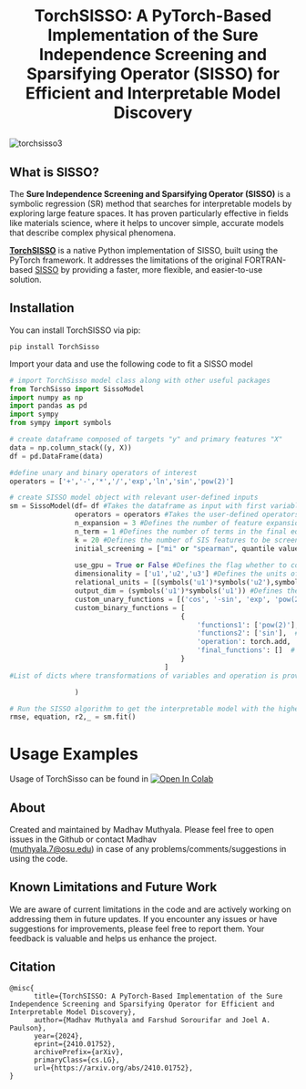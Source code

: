 #  <p align="center">TorchSISSO: A PyTorch-Based Implementation of the Sure Independence Screening and Sparsifying Operator (SISSO) for Efficient and Interpretable Model Discovery

![torchsisso3](https://github.com/user-attachments/assets/a8d52ec3-3470-4807-904a-52525dc2b5d0)

## What is SISSO?

The **Sure Independence Screening and Sparsifying Operator (SISSO)** is a symbolic regression (SR) method that searches for interpretable models by exploring large feature spaces. It has proven particularly effective in fields like materials science, where it helps to uncover simple, accurate models that describe complex physical phenomena.

**[TorchSISSO](https://arxiv.org/abs/2410.01752)** is a native Python implementation of SISSO, built using the PyTorch framework. It addresses the limitations of the original FORTRAN-based [SISSO](https://github.com/rouyang2017/SISSO) by providing a faster, more flexible, and easier-to-use solution.


## Installation

You can install TorchSISSO via pip:
```
pip install TorchSisso
```

Import your data and use the following code to fit a SISSO model
```python 
# import TorchSisso model class along with other useful packages
from TorchSisso import SissoModel
import numpy as np
import pandas as pd
import sympy
from sympy import symbols

# create dataframe composed of targets "y" and primary features "X"
data = np.column_stack((y, X))
df = pd.DataFrame(data)

#define unary and binary operators of interest
operators = ['+','-','*','/','exp','ln','sin','pow(2)']

# create SISSO model object with relevant user-defined inputs
sm = SissoModel(df= df #Takes the dataframe as input with first variable as target variable
                operators = operators #Takes the user-defined operators to perform the feature engineering
                n_expansion = 3 #Defines the number of feature expansions need to be considered
                n_term = 1 #Defines the number of terms in the final equation
                k = 20 #Defines the number of SIS features to be screened for $L_0$ regularization
                initial_screening = ["mi" or "spearman", quantile value] #Defines the feature screening option for high dimensional and 1-quantile_value defines
                                                                          #the features within this quantile range should be kept for feature expansion.
                use_gpu = True or False #Defines the flag whether to consider GPU or not (For efficient computation we consider using GPU only for $L_0$ Regularization.
                dimensionality = ['u1','u2','u3'] #Defines the units of the feature variables in string representation which later converted into sympy format to do the                                                         meaningful feature construction.
                relational_units = [(symbols('u1')*symbols('u2'),symbols('u3')] #Defines the list of tuples where each tuple represents the relational transformation.
                output_dim = (symbols('u1')*symbols('u1')) #Defines the units of the target variable which helps in narrowing down the space for Regularization.
                custom_unary_functions = [('cos', '-sin', 'exp', 'pow(2)'), ('tanh', 'pow(2)','sin')] #list of tuples (Note only torch supported functions can be customized)
                custom_binary_functions = [
                                          {
                                              'functions1': ['pow(2)'],  # Function to apply on var1 (X1)
                                              'functions2': ['sin'],  # No function to apply on var2 (X2)
                                              'operation': torch.add,  # Operation to apply between var1 and var2
                                              'final_functions': []  # Final function to apply to the result of addition
                                          }
                                      ]
#List of dicts where transformations of variables and operation is provided.. (For example the given code above gives sin(x2) + X^2)

                )

# Run the SISSO algorithm to get the interpretable model with the highest accuracy
rmse, equation, r2,_ = sm.fit()
```


# Usage Examples
Usage of TorchSisso can be found in   <a href="https://colab.research.google.com/drive/1q0TEEALkb1PzJuusGKyHphv7tfod66XA?usp=sharing">
  <img src="https://colab.research.google.com/assets/colab-badge.svg" alt="Open In Colab"/>
</a>

About
------
Created and maintained by Madhav Muthyala. Please feel free to open issues in the Github or contact Madhav  
(muthyala.7@osu.edu) in case of any problems/comments/suggestions in using the code. 

**Known Limitations and Future Work**
-----------------------------------

We are aware of current limitations in the code and are actively working on addressing them in future updates. If you encounter any issues or have suggestions for improvements, please feel free to report them. Your feedback is valuable and helps us enhance the project.

**Citation**
-----------------------------------
```
@misc{
      title={TorchSISSO: A PyTorch-Based Implementation of the Sure Independence Screening and Sparsifying Operator for Efficient and Interpretable Model Discovery}, 
      author={Madhav Muthyala and Farshud Sorourifar and Joel A. Paulson},
      year={2024},
      eprint={2410.01752},
      archivePrefix={arXiv},
      primaryClass={cs.LG},
      url={https://arxiv.org/abs/2410.01752}, 
}
```
